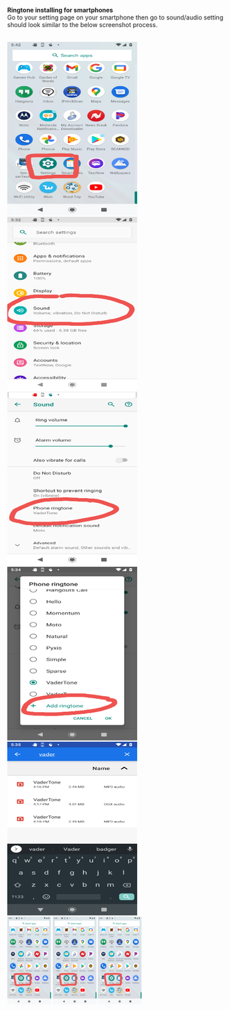 <b>Ringtone installing for smartphones </b>
<br>
Go to your setting page on your smartphone then go to sound/audio setting should look similar to the below screenshot process.

<br>
 <img src="../images/Screenshot_20201116-174256.png" width="300" height="400"> 
 <img src="../images/Screenshot_20201116-173323.png" width="300" height="400"> 
 <img src="../images/Screenshot_20201116-173413.png" width="300" height="400"> 
 <img src="../images/Screenshot_20201116-173442.png" width="300" height="400"> 
 <img src="../images/Screenshot_20201116-173516.png" width="300" height="400"> 
    <div id="banner" >
    <div style="max-width: 20%;max-height: 20%;display: inline-block;">
        <img src="../images/Screenshot_20201116-174256.png">
    </div>
    <div style="max-width: 20%;max-height: 20%;display: inline-block;">
        <img src="../images/Screenshot_20201116-174256.png">
    </div>
    <div style="max-width: 20%;max-height: 20%;display: inline-block;">
        <img src="../images/Screenshot_20201116-174256.png">
    </div>
    </div>
